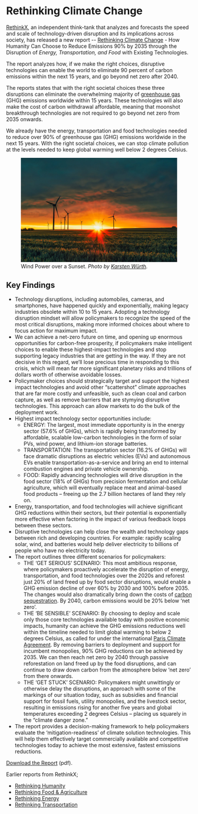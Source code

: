 # Rethinking Climate Change

[RethinkX](https://www.rethinkx.com), an independent think-tank that analyzes and forecasts the speed and scale of technology-driven disruption and its implications across society, has released a new report -- [Rethinking Climate Change](https://www.rethinkx.com/climate-implications) - How Humanity Can Choose to Reduce Emissions 90% by 2035 through the Disruption of _Energy, Transportation, and Food_ with Existing Technologies.

The report analyzes how, if we make the right choices, disruptive technologies can enable the world to eliminate 90 percent of carbon emissions within the next 15 years, and go beyond net zero after 2040.

The reports states that with the right societal choices these three disruptions can eliminate the overwhelming majority of [greenhouse gas](https://en.wikipedia.org/wiki/Greenhouse_gas) (GHG) emissions worldwide within 15 years. These technologies will also make the cost of carbon withdrawal affordable, meaning that moonshot breakthrough technologies are not required to go beyond net zero from 2035 onwards.

We already have the energy, transportation and food technologies needed to reduce over 90% of greenhouse gas (GHG) emissions worldwide in the next 15 years. With the right societal choices, we can stop climate pollution at the levels needed to keep global warming well below 2 degrees Celsius.

<figure class="large">
  <img src="/static/2021/solar-wind-energy.jpg" alt="Wind Power over a Sunset" loading="lazy">
  <figcaption>
    Wind Power over a Sunset.
    <cite>Photo by <a href="https://unsplash.com/@karsten_wuerth">Karsten Würth</a>.</cite>
  </figcaption>
</figure>

## Key Findings

- Technology disruptions, including automobiles, cameras, and smartphones, have happened quickly and exponentially, making legacy industries obsolete within 10 to 15 years. Adopting a technology disruption mindset will allow policymakers to recognize the speed of the most critical disruptions, making more informed choices about where to focus action for maximum impact.
- We can achieve a net-zero future on time, and opening up enormous opportunities for carbon-free prosperity, if policymakers make intelligent choices to enable these highest-impact technologies and stop supporting legacy industries that are getting in the way. If they are not decisive in this regard, we’ll lose precious time in responding to this crisis, which will mean far more significant planetary risks and trillions of dollars worth of otherwise avoidable losses.
- Policymaker choices should strategically target and support the highest impact technologies and avoid other “scattershot” climate approaches that are far more costly and unfeasible, such as clean coal and carbon capture, as well as remove barriers that are stymying disruptive technologies. This approach can allow markets to do the bulk of the deployment work.
- Highest impact technology sector opportunities include:
  + ENERGY: The largest, most immediate opportunity is in the energy sector (57.6% of GHGs), which is rapidly being transformed by affordable, scalable low-carbon technologies in the form of solar PVs, wind power, and lithium-ion storage batteries.
  + TRANSPORTATION: The transportation sector (16.2% of GHGs) will face dramatic disruptions as electric vehicles (EVs) and autonomous EVs enable transportation-as-a-service and bring an end to internal combustion engines and private vehicle ownership.
  + FOOD: Rapidly advancing technologies will drive disruption in the food sector (18% of GHGs) from precision fermentation and cellular agriculture, which will eventually replace meat and animal-based food products – freeing up the 2.7 billion hectares of land they rely on.
- Energy, transportation, and food technologies will achieve significant GHG reductions within their sectors, but their potential is exponentially more effective when factoring in the impact of various feedback loops between these sectors.
- Disruptive technologies can help close the wealth and technology gaps between rich and developing countries. For example: rapidly scaling solar, wind, and batteries would help deliver electricity to billions of people who have no electricity today.
- The report outlines three different scenarios for policymakers:
  + THE ‘GET SERIOUS’ SCENARIO: This most ambitious response, where policymakers proactively accelerate the disruption of energy, transportation, and food technologies over the 2020s and reforest just 20% of land freed up by food sector disruptions, would enable a GHG emission decline of over 60% by 2030 and 100% before 2035. The changes would also dramatically bring down the costs of [carbon sequestration](https://valinor.earth/blog/carbon-sequestration-agriculture/). By 2040, carbon emissions would be 20% below ‘net zero’.
  + THE ‘BE SENSIBLE’ SCENARIO: By choosing to deploy and scale only those core technologies available today with positive economic impacts, humanity can achieve the GHG emissions reductions well within the timeline needed to limit global warming to below 2 degrees Celsius, as called for under the international [Paris Climate Agreement](https://en.wikipedia.org/wiki/Paris_Agreement). By removing barriers to deployment and support for incumbent monopolies, 90% GHG reductions can be achieved by 2035. We can then reach net zero by 2040 through passive reforestation on land freed up by the food disruptions, and can continue to draw down carbon from the atmosphere below ‘net zero’ from there onwards. 
  + THE ‘GET STUCK’ SCENARIO: Policymakers might unwittingly or otherwise delay the disruptions, an approach with some of the markings of our situation today, such as subsidies and financial support for fossil fuels, utility monopolies, and the livestock sector, resulting in emissions rising for another five years and global temperatures exceeding 2 degrees Celsius – placing us squarely in the “climate danger zone.”
- The report provides a decision-making framework to help policymakers evaluate the ‘mitigation-readiness’ of climate solution technologies. This will help them effectively target commercially available and competitive technologies today to achieve the most extensive, fastest emissions reductions.

[Download the Report](https://static1.squarespace.com/static/585c3439be65942f022bbf9b/t/6107fd0ed121a02875c1a99f/1627913876225/Rethinking+Implications.pdf) (pdf).

Earlier reports from RethinkX;

- [Rethinking Humanity](https://www.rethinkx.com/humanity)
- [Rethinking Food & Agriculture](https://www.rethinkx.com/food-and-agriculture)
- [Rethinking Energy](https://www.rethinkx.com/energy)
- [Rethinking Transportation](https://www.rethinkx.com/transportation)